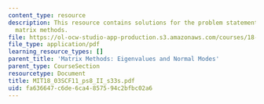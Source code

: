 ```yaml
---
content_type: resource
description: This resource contains solutions for the problem statements related to
  matrix methods.
file: https://ol-ocw-studio-app-production.s3.amazonaws.com/courses/18-03sc-differential-equations-fall-2011/fa636647c6de6ca4857594c2bfbc02a6_MIT18_03SCF11_ps8_II_s33s.pdf
file_type: application/pdf
learning_resource_types: []
parent_title: 'Matrix Methods: Eigenvalues and Normal Modes'
parent_type: CourseSection
resourcetype: Document
title: MIT18_03SCF11_ps8_II_s33s.pdf
uid: fa636647-c6de-6ca4-8575-94c2bfbc02a6
---
```

